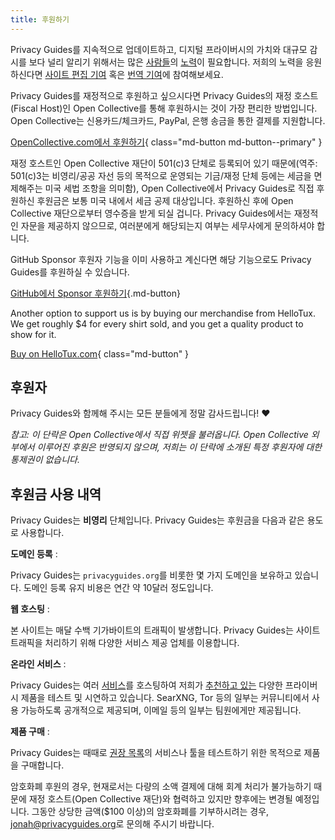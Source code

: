 ```yaml
---
title: 후원하기
---
```


<!-- markdownlint-disable MD036 -->
Privacy Guides를 지속적으로 업데이트하고, 디지털 프라이버시의 가치와 대규모 감시를 보다 널리 알리기 위해서는 많은 [사람들](https://github.com/privacyguides/privacyguides.org/graphs/contributors)의 [노력](https://github.com/privacyguides/privacyguides.org/pulse/monthly)이 필요합니다. 저희의 노력을 응원하신다면 [사이트 편집 기여](https://github.com/privacyguides/privacyguides.org) 혹은 [번역 기여](https://crowdin.com/project/privacyguides)에 참여해보세요.

Privacy Guides를 재정적으로 후원하고 싶으시다면 Privacy Guides의 재정 호스트(Fiscal Host)인 Open Collective를 통해 후원하시는 것이 가장 편리한 방법입니다. Open Collective는 신용카드/체크카드, PayPal, 은행 송금을 통한 결제를 지원합니다.

[OpenCollective.com에서 후원하기](https://opencollective.com/privacyguides/donate){ class="md-button md-button--primary" }

재정 호스트인 Open Collective 재단이 501(c)3 단체로 등록되어 있기 때문에(역주: 501(c)3는 비영리/공공 자선 등의 목적으로 운영되는 기금/재정 단체 등에는 세금을 면제해주는 미국 세법 조항을 의미함), Open Collective에서 Privacy Guides로 직접 후원하신 후원금은 보통 미국 내에서 세금 공제 대상입니다. 후원하신 후에 Open Collective 재단으로부터 영수증을 받게 되실 겁니다. Privacy Guides에서는 재정적인 자문을 제공하지 않으므로, 여러분에게 해당되는지 여부는 세무사에게 문의하셔야 합니다.

GitHub Sponsor 후원자 기능을 이미 사용하고 계신다면 해당 기능으로도 Privacy Guides를 후원하실 수 있습니다.

[GitHub에서 Sponsor 후원하기](https://github.com/sponsors/privacyguides ""){.md-button}

Another option to support us is by buying our merchandise from HelloTux. We get roughly $4 for every shirt sold, and you get a quality product to show for it.

[Buy on HelloTux.com](https://hellotux.com/privacyguides){ class="md-button" }

## 후원자

Privacy Guides와 함께해 주시는 모든 분들에게 정말 감사드립니다! :heart:

*참고: 이 단락은 Open Collective에서 직접 위젯을 불러옵니다. Open Collective 외부에서 이루어진 후원은 반영되지 않으며, 저희는 이 단락에 소개된 특정 후원자에 대한 통제권이 없습니다.*

<script src="https://opencollective.com/privacyguides/banner.js"></script>

## 후원금 사용 내역

Privacy Guides는 **비영리** 단체입니다. Privacy Guides는 후원금을 다음과 같은 용도로 사용합니다.

**도메인 등록**
:

Privacy Guides는 `privacyguides.org`를 비롯한 몇 가지 도메인을 보유하고 있습니다. 도메인 등록 유지 비용은 연간 약 10달러 정도입니다.

**웹 호스팅**
:

본 사이트는 매달 수백 기가바이트의 트래픽이 발생합니다. Privacy Guides는 사이트 트래픽을 처리하기 위해 다양한 서비스 제공 업체를 이용합니다.

**온라인 서비스**
:

Privacy Guides는 여러 [서비스](https://privacyguides.net)를 호스팅하여 저희가 [추천하고 있는](../tools.md) 다양한 프라이버시 제품을 테스트 및 시연하고 있습니다. SearXNG, Tor 등의 일부는 커뮤니티에서 사용 가능하도록 공개적으로 제공되며, 이메일 등의 일부는 팀원에게만 제공됩니다.

**제품 구매**
:

Privacy Guides는 때때로 [권장 목록](../tools.md)의 서비스나 툴을 테스트하기 위한 목적으로 제품을 구매합니다.

암호화폐 후원의 경우, 현재로서는 다량의 소액 결제에 대해 회계 처리가 불가능하기 때문에 재정 호스트(Open Collective 재단)와 협력하고 있지만 향후에는 변경될 예정입니다. 그동안 상당한 금액($100 이상)의 암호화폐를 기부하시려는 경우, [jonah@privacyguides.org](mailto:jonah@privacyguides.org)로 문의해 주시기 바랍니다.
